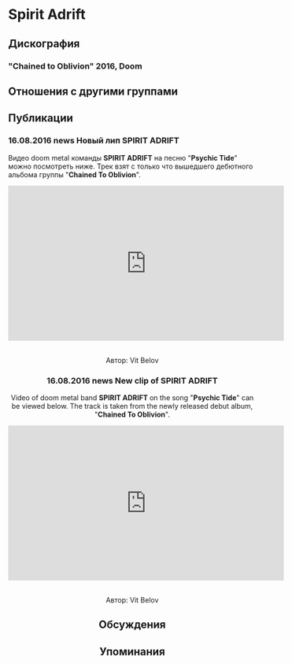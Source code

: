 # Spirit Adrift



## Дискография

### "Chained to Oblivion" 2016, Doom




## Отношения с другими группами


## Публикации

### 16.08.2016 news Новый лип SPIRIT ADRIFT

<p>Видео doom metal команды <strong>SPIRIT ADRIFT</strong> на песню "<strong>Psychic Tide</strong>" можно посмотреть ниже. Трек взят с только что вышедшего дебютного альбома группы "<strong>Chained To Oblivion</strong>".</p><p><center><iframe width="560" height="315" src="https://www.youtube.com/embed/To59bUpTy0Q" frameborder="0" allowfullscreen></iframe>&nbsp;</p>
Автор: Vit Belov

### 16.08.2016 news New clip of SPIRIT ADRIFT

<p>Video of doom metal band <strong>SPIRIT ADRIFT</strong> on the song "<strong>Psychic Tide</strong>" can be viewed below. The track is taken from the newly released debut album, "<strong>Chained To Oblivion</strong>".</p><p><center><iframe width="560" height="315" src="https://www.youtube.com/embed/To59bUpTy0Q" frameborder="0" allowfullscreen></iframe>&nbsp;</p>
Автор: Vit Belov


## Обсуждения


## Упоминания

